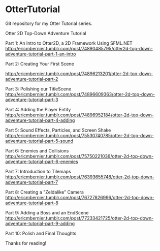 OtterTutorial
=============

Git repository for my Otter Tutorial series.

Otter 2D Top-Down Adventure Tutorial

Part 1: An Intro to Otter2D, a 2D Framework Using SFML.NET
http://ericmbernier.tumblr.com/post/74890485795/otter2d-top-down-adventure-tutorial-part-1-an-intro

Part 2: Creating Your First Scene

http://ericmbernier.tumblr.com/post/74896213201/otter-2d-top-down-adventure-tutorial-part-2

Part 3: Polishing our TitleScene
http://ericmbernier.tumblr.com/post/74896609363/otter-2d-top-down-adventure-tutorial-part-3

Part 4: Adding the Player Entity
http://ericmbernier.tumblr.com/post/74896952184/otter-2d-top-down-adventure-tutorial-part-4-adding

Part 5: Sound Effects, Particles, and Screen Shake
http://ericmbernier.tumblr.com/post/75530740785/otter-2d-top-down-adventure-tutorial-part-5-sound

Part 6: Enemies and Collisions
http://ericmbernier.tumblr.com/post/75750221036/otter-2d-top-down-adventure-tutorial-part-6-enemies

Part 7: Introduction to Tilemaps
http://ericmbernier.tumblr.com/post/76393655748/otter-2d-top-down-adventure-tutorial-part-7

Part 8: Creating a "Zeldalike" Camera
http://ericmbernier.tumblr.com/post/76727826996/otter-2d-top-down-adventure-tutorial-part-8

Part 9: Adding a Boss and an EndScene
http://ericmbernier.tumblr.com/post/77233421725/otter-2d-top-down-adventure-tutorial-part-9-adding

Part 10: Polish and Final Thoughts

Thanks for reading!
